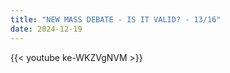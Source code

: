 ```yaml
---
title: "NEW MASS DEBATE - IS IT VALID? - 13/16"
date: 2024-12-19
---
```


{{< youtube ke-WKZVgNVM >}}
